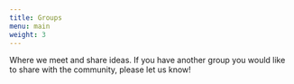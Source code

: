 ```yaml
---
title: Groups
menu: main
weight: 3
---
```


Where we meet and share ideas. If you have another group you would like to share with the community, please let us know!